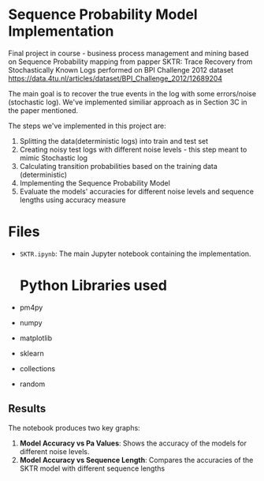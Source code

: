 # Sequence Probability Model Implementation
Final project in course - business process management and mining
based on Sequence Probability mapping from papper SKTR: Trace Recovery from Stochastically Known Logs
performed on BPI Challenge 2012 dataset   https://data.4tu.nl/articles/dataset/BPI_Challenge_2012/12689204

The main goal is to recover the true events in the log with some errors/noise (stochastic log). We've implemented similiar approach as in Section 3C in the paper mentioned. 

The steps we've implemented in this project are:
1. Splitting the data(deterministic logs) into train and test set
2. Creating noisy test logs with different noise levels - this step meant to mimic Stochastic log
3. Calculating transition probabilities based on the training data (deterministic) 
4. Implementing the Sequence Probability Model 
5. Evaluate the models' accuracies for different noise levels and sequence lengths using accuracy measure 



# Files
- `SKTR.ipynb`: The main Jupyter notebook containing the implementation.

  # Python Libraries used

- pm4py
- numpy
- matplotlib
- sklearn
- collections
- random


## Results

The notebook produces two key graphs:
1. **Model Accuracy vs Pa Values**: Shows the accuracy of the models for different noise levels.
2. **Model Accuracy vs Sequence Length**: Compares the accuracies of the SKTR model with different sequence lengths
